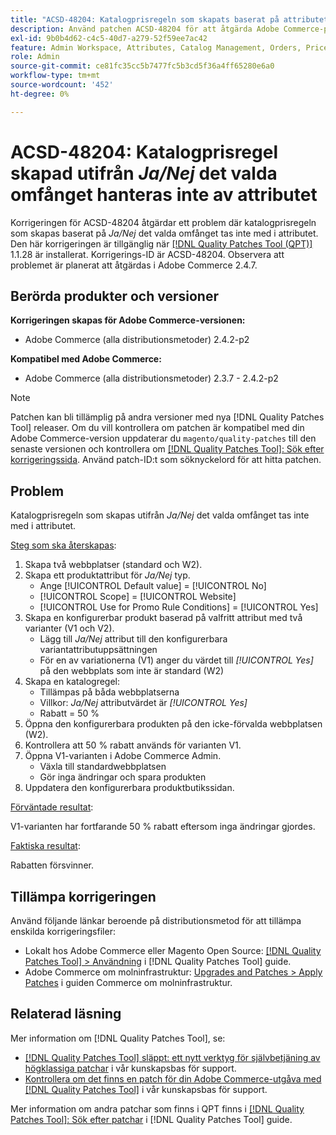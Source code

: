 ```yaml
---
title: "ACSD-48204: Katalogprisregeln som skapats baserat på attributet *Ja/Nej* tar inte hänsyn till valt omfång"
description: Använd patchen ACSD-48204 för att åtgärda Adobe Commerce-problemet där den katalogprisregel som skapas baserat på attributet *Ja/Nej* inte tar hänsyn till det valda omfånget.
exl-id: 9b0b4d62-c4c5-40d7-a279-52f59ee7ac42
feature: Admin Workspace, Attributes, Catalog Management, Orders, Price Rules
role: Admin
source-git-commit: ce81fc35cc5b7477fc5b3cd5f36a4ff65280e6a0
workflow-type: tm+mt
source-wordcount: '452'
ht-degree: 0%

---
```


# ACSD-48204: Katalogprisregel skapad utifrån *Ja/Nej* det valda omfånget hanteras inte av attributet

Korrigeringen för ACSD-48204 åtgärdar ett problem där katalogprisregeln som skapas baserat på *Ja/Nej* det valda omfånget tas inte med i attributet. Den här korrigeringen är tillgänglig när [[!DNL Quality Patches Tool (QPT)]](/help/announcements/adobe-commerce-announcements/magento-quality-patches-released-new-tool-to-self-serve-quality-patches.md) 1.1.28 är installerat. Korrigerings-ID är ACSD-48204. Observera att problemet är planerat att åtgärdas i Adobe Commerce 2.4.7.

## Berörda produkter och versioner

**Korrigeringen skapas för Adobe Commerce-versionen:**

* Adobe Commerce (alla distributionsmetoder) 2.4.2-p2

**Kompatibel med Adobe Commerce:**

* Adobe Commerce (alla distributionsmetoder) 2.3.7 - 2.4.2-p2

>[!NOTE]
>
>Patchen kan bli tillämplig på andra versioner med nya [!DNL Quality Patches Tool] releaser. Om du vill kontrollera om patchen är kompatibel med din Adobe Commerce-version uppdaterar du `magento/quality-patches` till den senaste versionen och kontrollera om [[!DNL Quality Patches Tool]: Sök efter korrigeringssida](https://experienceleague.adobe.com/tools/commerce-quality-patches/index.html). Använd patch-ID:t som söknyckelord för att hitta patchen.

## Problem

Katalogprisregeln som skapas utifrån *Ja/Nej* det valda omfånget tas inte med i attributet.

<u>Steg som ska återskapas</u>:

1. Skapa två webbplatser (standard och W2).
1. Skapa ett produktattribut för *Ja/Nej* typ.
   * Ange [!UICONTROL Default value] = [!UICONTROL No]
   * [!UICONTROL Scope] = [!UICONTROL Website]
   * [!UICONTROL Use for Promo Rule Conditions] = [!UICONTROL Yes]
1. Skapa en konfigurerbar produkt baserad på valfritt attribut med två varianter (V1 och V2).
   * Lägg till *Ja/Nej* attribut till den konfigurerbara variantattributuppsättningen
   * För en av variationerna (V1) anger du värdet till *[!UICONTROL Yes]* på den webbplats som inte är standard (W2)
1. Skapa en katalogregel:
   * Tillämpas på båda webbplatserna
   * Villkor: *Ja/Nej* attributvärdet är *[!UICONTROL Yes]*
   * Rabatt = 50 %
1. Öppna den konfigurerbara produkten på den icke-förvalda webbplatsen (W2).
1. Kontrollera att 50 % rabatt används för varianten V1.
1. Öppna V1-varianten i Adobe Commerce Admin.
   * Växla till standardwebbplatsen
   * Gör inga ändringar och spara produkten
1. Uppdatera den konfigurerbara produktbutikssidan.

<u>Förväntade resultat</u>:

V1-varianten har fortfarande 50 % rabatt eftersom inga ändringar gjordes.

<u>Faktiska resultat</u>:

Rabatten försvinner.

## Tillämpa korrigeringen

Använd följande länkar beroende på distributionsmetod för att tillämpa enskilda korrigeringsfiler:

* Lokalt hos Adobe Commerce eller Magento Open Source: [[!DNL Quality Patches Tool] > Användning](https://experienceleague.adobe.com/docs/commerce-operations/tools/quality-patches-tool/usage.html) i [!DNL Quality Patches Tool] guide.
* Adobe Commerce om molninfrastruktur: [Upgrades and Patches > Apply Patches](https://experienceleague.adobe.com/docs/commerce-cloud-service/user-guide/develop/upgrade/apply-patches.html) i guiden Commerce om molninfrastruktur.

## Relaterad läsning

Mer information om [!DNL Quality Patches Tool], se:

* [[!DNL Quality Patches Tool] släppt: ett nytt verktyg för självbetjäning av högklassiga patchar](/help/announcements/adobe-commerce-announcements/magento-quality-patches-released-new-tool-to-self-serve-quality-patches.md) i vår kunskapsbas för support.
* [Kontrollera om det finns en patch för din Adobe Commerce-utgåva med [!DNL Quality Patches Tool]](/help/support-tools/patches-available-in-qpt-tool/check-patch-for-magento-issue-with-magento-quality-patches.md) i vår kunskapsbas för support.

Mer information om andra patchar som finns i QPT finns i [[!DNL Quality Patches Tool]: Sök efter patchar](https://experienceleague.adobe.com/tools/commerce-quality-patches/index.html) i [!DNL Quality Patches Tool] guide.

